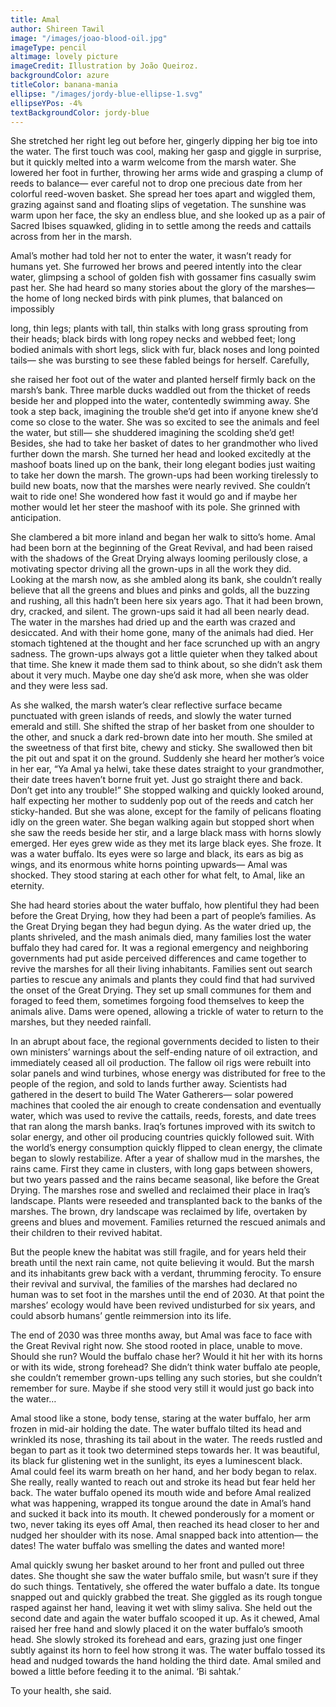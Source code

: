 ```yaml
---
title: Amal
author: Shireen Tawil
image: "/images/joao-blood-oil.jpg"
imageType: pencil
altimage: lovely picture
imageCredit: Illustration by João Queiroz.
backgroundColor: azure
titleColor: banana-mania
ellipse: "/images/jordy-blue-ellipse-1.svg"
ellipseYPos: -4%
textBackgroundColor: jordy-blue
---
```



 
She stretched her right leg out before her, gingerly dipping her big toe into the water. The first touch was cool, making her gasp and giggle in surprise, but it quickly melted into a warm welcome from the marsh water. She lowered her foot in further, throwing her arms wide and grasping a clump of reeds to balance— ever careful not to drop one precious date from her colorful reed-woven basket. She spread her toes apart and wiggled them, grazing against sand and floating slips of vegetation. The sunshine was warm upon her face, the sky an endless blue, and she looked up as a pair of Sacred Ibises squawked, gliding in to settle among the reeds and cattails across from her in the marsh. 

Amal’s mother had told her not to enter the water, it wasn’t ready for humans yet. She furrowed her brows and peered intently into the clear water, glimpsing a school of golden fish with gossamer fins casually swim past her. She had heard so many stories about the glory of the marshes— the home of long necked birds with pink plumes, that balanced on impossibly 

long, thin legs; plants with tall, thin stalks with long grass sprouting from their heads; black birds with long ropey necks and webbed feet; long bodied animals with short legs, slick with fur, black noses and long pointed tails— she was bursting to see these fabled beings for herself. Carefully, 

she raised her foot out of the water and planted herself firmly back on the marsh’s bank. Three marble ducks waddled out from the thicket of reeds beside her and plopped into the water, contentedly swimming away. She took a step back, imagining the trouble she’d get into if anyone knew she’d come so close to the water. She was so excited to see the animals and feel the water, but still— she shuddered imagining the scolding she’d get! Besides, she had to take her basket of dates to her grandmother who lived further down the marsh. She turned her head and looked excitedly at the mashoof boats lined up on the bank, their long elegant bodies just waiting to take her down the marsh. The grown-ups had been working tirelessly to build new boats, now that the marshes were nearly revived. She couldn’t wait to ride one! She wondered how fast it would go and if maybe her mother would let her steer the mashoof with its pole. She grinned with anticipation. 

She clambered a bit more inland and began her walk to sitto’s home. Amal had been born at the beginning of the Great Revival, and had been raised with the shadows of the Great Drying always looming perilously close, a motivating spector driving all the grown-ups in all the work they did. Looking at the marsh now, as she ambled along its bank, she couldn’t really believe that all the greens and blues and pinks and golds, all the buzzing and rushing, all this hadn’t been here six years ago. That it had been brown, dry, cracked, and silent. The grown-ups said it had all been nearly dead. The water in the marshes had dried up and the earth was crazed and desiccated. And with their home gone, many of the animals had died. Her stomach tightened at the thought and her face scrunched up with an angry sadness. The grown-ups always got a little quieter when they talked about that time. She knew it made them sad to think about, so she didn’t ask them about it very much. Maybe one day she’d ask more, when she was older and they were less sad. 

As she walked, the marsh water’s clear reflective surface became punctuated with green islands of reeds, and slowly the water turned emerald and still. She shifted the strap of her basket from one shoulder to the other, and snuck a dark red-brown date into her mouth. She smiled at the sweetness of that first bite, chewy and sticky. She swallowed then bit the pit out and spat it on the ground. Suddenly she heard her mother’s voice in her ear, “Ya Amal ya helwi, take these dates straight to your grandmother, their date trees haven’t borne fruit yet. Just go straight there and back. Don’t get into any trouble!” She stopped walking and quickly looked around, half expecting her mother to suddenly pop out of the reeds and catch her sticky-handed. But she was alone, except for the family of pelicans floating idly on the green water. She began walking again but stopped short when she saw the reeds beside her stir, and a large black mass with horns slowly emerged. Her eyes grew wide as they met its large black eyes. She froze. 
It was a water buffalo. Its eyes were so large and black, its ears as big as wings, and its enormous white horns pointing upwards— Amal was shocked. They stood staring at each other for what felt, to Amal, like an eternity. 

She had heard stories about the water buffalo, how plentiful they had been before the Great Drying, how they had been a part of people’s families. As the Great Drying began they had begun dying. As the water dried up, the plants shriveled, and the mash animals died, many families lost the water buffalo they had cared for. It was a regional emergency and neighboring governments had put aside perceived differences and came together to revive the marshes for all their living inhabitants. Families sent out search parties to rescue any animals and plants they could find that had survived the onset of the Great Drying. They set up small communes for them and foraged to feed them, sometimes forgoing food themselves to keep the animals alive. Dams were opened, allowing a trickle of water to return to the marshes, but they needed rainfall. 

In an abrupt about face, the regional governments decided to listen to their own ministers’ warnings about the self-ending nature of oil extraction, and immediately ceased all oil production. The fallow oil rigs were rebuilt into solar panels and wind turbines, whose energy was distributed for free to the people of the region, and sold to lands further away. Scientists had gathered in the desert to build The Water Gatherers— solar powered machines that cooled the air enough to create condensation and eventually water, which was used to revive the cattails, reeds, forests, and date trees that ran along the marsh banks. Iraq’s fortunes improved with its switch to solar energy, and other oil producing countries quickly followed suit. With the world’s energy consumption quickly flipped to clean energy, the climate began to slowly restabilize. After a year of shallow mud in the marshes, the rains came. First they came in clusters, with long gaps between showers, but two years passed and the rains became seasonal, like before the Great Drying. The marshes rose and swelled and reclaimed their place in Iraq’s landscape. Plants were reseeded and transplanted back to the banks of the marshes. The brown, dry landscape was reclaimed by life, overtaken by greens and blues and movement. Families returned the rescued animals and their children to their revived habitat. 

But the people knew the habitat was still fragile, and for years held their breath until the next rain came, not quite believing it would. But the marsh and its inhabitants grew back with a verdant, thrumming ferocity. To ensure their revival and survival, the families of the marshes had declared no human was to set foot in the marshes until the end of 2030. At that point the marshes’ ecology would have been revived undisturbed for six years, and could absorb humans’ gentle reimmersion into its life.
 
The end of 2030 was three months away, but Amal was face to face with the Great Revival right now. She stood rooted in place, unable to move. Should she run? Would the buffalo chase her? Would it hit her with its horns or with its wide, strong forehead? She didn’t think water buffalo ate people, she couldn’t remember grown-ups telling any such stories, but she couldn’t remember for sure. Maybe if she stood very still it would just go back into the water… 

Amal stood like a stone, body tense, staring at the water buffalo, her arm frozen in mid-air holding the date. The water buffalo tilted its head and wrinkled its nose, thrashing its tail about in the water. The reeds rustled and began to part as it took two determined steps towards her. It was beautiful, its black fur glistening wet in the sunlight, its eyes a luminescent black. Amal could feel its warm breath on her hand, and her body began to relax. She really, really wanted to reach out and stroke its head but fear held her back. The water buffalo opened its mouth wide and before Amal realized what was happening, wrapped its tongue around the date in Amal’s hand and sucked it back into its mouth. It chewed ponderously for a moment or two, never taking its eyes off Amal, then reached its head closer to her and nudged her shoulder with its nose. Amal snapped back into attention— the dates! The water buffalo was smelling the dates and wanted more! 

Amal quickly swung her basket around to her front and pulled out three dates. She thought she saw the water buffalo smile, but wasn’t sure if they do such things. Tentatively, she offered the water buffalo a date. Its tongue snapped out and quickly grabbed the treat. She giggled as its rough tongue rasped against her hand, leaving it wet with slimy saliva. She held out the second date and again the water buffalo scooped it up. As it chewed, Amal raised her free hand and slowly placed it on the water buffalo’s smooth head. She slowly stroked its forehead and ears, grazing just one finger subtly against its horn to feel how strong it was. The water buffalo tossed its head and nudged towards the hand holding the third date. Amal smiled and bowed a little before feeding it to the animal. 
‘Bi sahtak.’ 

To your health, she said.

